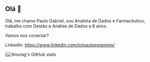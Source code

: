 ## Olá 👋

Olá, me chamo Paulo Gabriel, sou Analista de Dados e Farmacêutico, trabalho com Gestão e Análise de Dados a 6 anos.

Vamos nos conectar?

LinkedIn: https://www.linkedin.com/in/paulopggomes/

(![Anurag's GitHub stats](https://github-readme-stats.vercel.app/api?username=paulogabrieldados&show_icons=true&theme=dracula)
